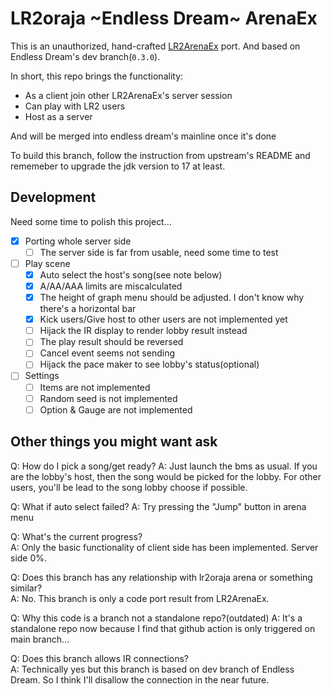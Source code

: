 # LR2oraja \~Endless Dream\~ ArenaEx

This is an unauthorized, hand-crafted [LR2ArenaEx](https://github.com/SayakaIsBaka/LR2ArenaEx) port. And based on Endless Dream's dev branch(`0.3.0`).

In short, this repo brings the functionality:

- As a client join other LR2ArenaEx's server session
- Can play with LR2 users
- Host as a server

And will be merged into endless dream's mainline once it's done

To build this branch, follow the instruction from upstream's README and rememeber to upgrade the jdk version to 17 at least.

## Development

Need some time to polish this project...

- [x] Porting whole server side
    - [ ] The server side is far from usable, need some time to test 
- [ ] Play scene
    - [x] Auto select the host's song(see note below)
    - [x] A/AA/AAA limits are miscalculated
    - [x] The height of graph menu should be adjusted. I don't know why there's a horizontal bar
    - [x] Kick users/Give host to other users are not implemented yet
    - [ ] Hijack the IR display to render lobby result instead
    - [ ] The play result should be reversed
    - [ ] Cancel event seems not sending
    - [ ] Hijack the pace maker to see lobby's status(optional)
- [ ] Settings
    - [ ] Items are not implemented
    - [ ] Random seed is not implemented
    - [ ] Option & Gauge are not implemented

## Other things you might want ask

Q: How do I pick a song/get ready?
A: Just launch the bms as usual. If you are the lobby's host, then the song would be picked for the lobby. For other users, you'll be lead to the song lobby choose if possible.

Q: What if auto select failed?
A: Try pressing the "Jump" button in arena menu

Q: What's the current progress?  
A: Only the basic functionality of client side has been implemented. Server side 0%.

Q: Does this branch has any relationship with lr2oraja arena or something similar?  
A: No. This branch is only a code port result from LR2ArenaEx.

Q: Why this code is a branch not a standalone repo?(outdated)
A: It's a standalone repo now because I find that github action is only triggered on main branch...

Q: Does this branch allows IR connections?  
A: Technically yes but this branch is based on dev branch of Endless Dream. So I think I'll disallow the connection in the near future.
